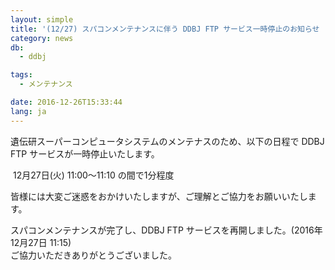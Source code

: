 ```yaml
---
layout: simple
title: '(12/27) スパコンメンテナンスに伴う DDBJ FTP サービス一時停止のお知らせ (再開)'
category: news
db:
  - ddbj

tags:
  - メンテナンス

date: 2016-12-26T15:33:44
lang: ja
---
```


<p>遺伝研スーパーコンピュータシステムのメンテナスのため、以下の日程で DDBJ FTP サービスが一時停止いたします。</p>

<p><span class="icon_square"> 12月27日(火) 11:00～11:10 の間で1分程度</span></p>

<p>皆様には大変ご迷惑をおかけいたしますが、ご理解とご協力をお願いいたします。</p>

<p><span class="font-red">スパコンメンテナンスが完了し、DDBJ FTP サービスを再開しました。(2016年12月27日 11:15)<br>ご協力いただきありがとうございました。</span></p>
